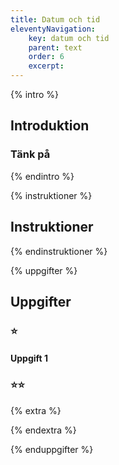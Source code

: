 ```yaml
---
title: Datum och tid
eleventyNavigation:
    key: datum och tid
    parent: text
    order: 6
    excerpt:
---
```


{% intro %}

## Introduktion

### Tänk på

{% endintro %}

{% instruktioner %}

## Instruktioner

{% endinstruktioner %}

{% uppgifter %}

## Uppgifter

### ⭐

#### Uppgift 1

### ⭐⭐

{% extra %}

{% endextra %}

{% enduppgifter %}
